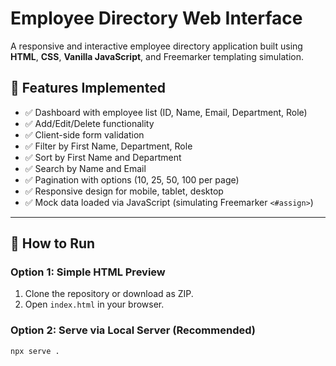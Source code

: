 # Employee Directory Web Interface

A responsive and interactive employee directory application built using **HTML**, **CSS**, **Vanilla JavaScript**, and Freemarker templating simulation.

## 🔧 Features Implemented

- ✅ Dashboard with employee list (ID, Name, Email, Department, Role)
- ✅ Add/Edit/Delete functionality
- ✅ Client-side form validation
- ✅ Filter by First Name, Department, Role
- ✅ Sort by First Name and Department
- ✅ Search by Name and Email
- ✅ Pagination with options (10, 25, 50, 100 per page)
- ✅ Responsive design for mobile, tablet, desktop
- ✅ Mock data loaded via JavaScript (simulating Freemarker `<#assign>`)

---

## 🚀 How to Run

### Option 1: Simple HTML Preview
1. Clone the repository or download as ZIP.
2. Open `index.html` in your browser.

### Option 2: Serve via Local Server (Recommended)
```bash
npx serve .

